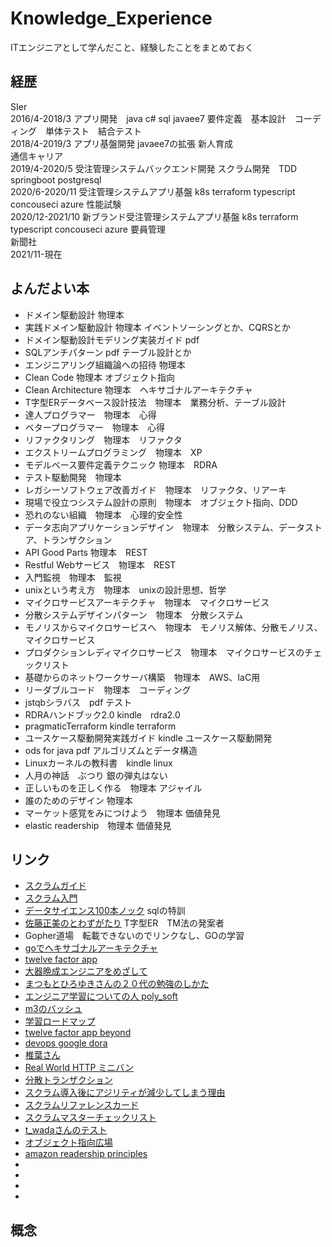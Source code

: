 # Knowledge_Experience
ITエンジニアとして学んだこと、経験したことをまとめておく


## 経歴
SIer   
2016/4-2018/3 アプリ開発　java c# sql javaee7 要件定義　基本設計　コーディング　単体テスト　結合テスト   
2018/4-2019/3 アプリ基盤開発 javaee7の拡張 新人育成   
通信キャリア   
2019/4-2020/5 受注管理システムバックエンド開発 スクラム開発　TDD springboot postgresql   
2020/6-2020/11 受注管理システムアプリ基盤 k8s terraform typescript concouseci azure 性能試験   
2020/12-2021/10 新ブランド受注管理システムアプリ基盤 k8s terraform typescript concouseci azure 要員管理   
新聞社   
2021/11-現在    

## よんだよい本
* ドメイン駆動設計 物理本 
* 実践ドメイン駆動設計 物理本 イベントソーシングとか、CQRSとか
* ドメイン駆動設計モデリング実装ガイド pdf
* SQLアンチパターン pdf テーブル設計とか
* エンジニアリング組織論への招待 物理本 
* Clean Code 物理本 オブジェクト指向
* Clean Architecture 物理本　ヘキサゴナルアーキテクチャ
* T字型ERデータベース設計技法　物理本　業務分析、テーブル設計
* 達人プログラマー　物理本　心得
* ベタープログラマー　物理本　心得
* リファクタリング　物理本　リファクタ
* エクストリームプログラミング　物理本　XP
* モデルベース要件定義テクニック 物理本　RDRA
* テスト駆動開発　物理本
* レガシーソフトウェア改善ガイド　物理本　リファクタ、リアーキ
* 現場で役立つシステム設計の原則　物理本　オブジェクト指向、DDD
* 恐れのない組織　物理本　心理的安全性
* データ志向アプリケーションデザイン　物理本　分散システム、データストア、トランザクション
* API Good Parts 物理本　REST
* Restful Webサービス　物理本　REST
* 入門監視　物理本　監視
* unixという考え方　物理本　unixの設計思想、哲学
* マイクロサービスアーキテクチャ　物理本　マイクロサービス
* 分散システムデザインパターン　物理本　分散システム
* モノリスからマイクロサービスへ　物理本　モノリス解体、分散モノリス、マイクロサービス
* プロダクションレディマイクロサービス　物理本　マイクロサービスのチェックリスト
* 基礎からのネットワークサーバ構築　物理本　AWS、IaC用
* リーダブルコード　物理本　コーディング
* jstqbシラバス　pdf テスト
* RDRAハンドブック2.0 kindle　rdra2.0
* pragmaticTerraform kindle terraform
* ユースケース駆動開発実践ガイド kindle ユースケース駆動開発
* ods for java pdf アルゴリズムとデータ構造
* Linuxカーネルの教科書　kindle linux
* 人月の神話　ぶつり 銀の弾丸はない
* 正しいものを正しく作る　物理本 アジャイル 
* 誰のためのデザイン 物理本  
* マーケット感覚をみにつけよう　物理本 価値発見 
* elastic readership　物理本 価値発見

## リンク
* [スクラムガイド](https://scrumguides.org/docs/scrumguide/v2020/2020-Scrum-Guide-Japanese.pdf) 
* [スクラム入門](https://www.pastoraldog.com/THESCRUMPRIMER_ja.pdf)
* [データサイエンス100本ノック](https://github.com/The-Japan-DataScientist-Society/100knocks-preprocess) sqlの特訓
* [佐藤正美のとわずがたり](http://www.sdi-net.co.jp/) T字型ER　TM法の発案者
* Gopher道場　転載できないのでリンクなし、GOの学習
* [goでヘキサゴナルアーキテクチャ](https://qiita.com/rema424/items/9ffbdf584b705cae6a19)
* [twelve factor app](https://12factor.net/ja/)
* [大器晩成エンジニアをめざして](https://gihyo.jp/dev/serial/01/continue-power)
* [まつもとひろゆきさんの２０代の勉強のしかた](https://qiita.com/ngron/items/096dded40a7d5374c421)
* [エンジニア学習についての人 poly_soft](https://qiita.com/poly_soft)
* [m3のバッシュ](https://www.m3tech.blog/entry/2018/08/21/bash-scripting)
* [学習ロードマップ](https://github.com/kamranahmedse/developer-roadmap)
* [twelve factor app beyond](https://qiita.com/yusukaaay/items/7ae2df0b0e9cc66ac572)
* [devops google dora](https://cloud.google.com/architecture/devops/capabilities?hl=ja)
* [椎葉さん](https://speakerdeck.com/bufferings/tech-lead-in-scrum)
* [Real World HTTP ミニバン](https://www.oreilly.co.jp/books/9784873118789/)
* [分散トランザクション](https://www.slideshare.net/kumagi/ss-78765920)
* [スクラム導入後にアジリティが減少してしまう理由](https://scrummaster.jp/downloads/Why-Scrum-Isnt-Making-Your-Company-Very-Agile-jp.pdf)
* [スクラムリファレンスカード](https://scrumreferencecard.com/ScrumReferenceCard-jp.pdf)
* [スクラムマスターチェックリスト](https://scrummasterchecklist.org/pdf/Scrum-Master-Checklist-jp.pdf)
* [t_wadaさんのテスト](https://www.slideshare.net/t_wada/test-strategy-and-tactics)
* [オブジェクト指向広場](https://www.ogis-ri.co.jp/otc/hiroba/topic/oo.html)
* [amazon readership principles](https://www.amazon.jobs/jp/principles)
* []()
* []()
* []()
* []()

## 概念
